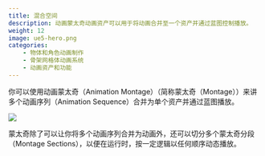 ```yaml
---
title: 混合空间
description: 动画蒙太奇动画资产可以用于将动画合并至一个资产并通过蓝图控制播放。
weight: 12
image: ue5-hero.png
categories:
    - 物体和角色动画制作
    - 骨架网格体动画系统
    - 动画资产和功能
---
```

你可以使用动画蒙太奇（Animation Montage）（简称蒙太奇（Montage））来讲多个动画序列（Animation Sequence）合并为单个资产并通过蓝图播放。

![](montagedemo.gif)

蒙太奇除了可以让你将多个动画序列合并为动画外，还可以切分多个蒙太奇分段（Montage Sections），以便在运行时，按一定逻辑以任何顺序动态播放。